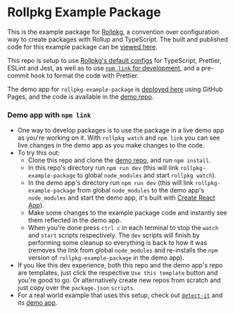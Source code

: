 # Rollpkg Example Package

This is the example package for [Rollpkg](https://github.com/rafgraph/rollpkg), a convention over configuration way to create packages with Rollup and TypeScript. The built and published code for this example package can be [viewed here](https://unpkg.com/browse/rollpkg-example-package/).

This repo is setup to use [Rollpkg's default configs](https://github.com/rafgraph/rollpkg#using-default-configs-optional) for TypeScript, Prettier, ESLint and Jest, as well as to use [`npm link` for development](https://github.com/rafgraph/rollpkg#package-development-with-npm-link), and a pre-commit hook to format the code with Prettier.

The demo app for `rollpkg-example-package` is [deployed here](https://rollpkg.rafgraph.dev) using GitHub Pages, and the code is available in the [demo repo](https://github.com/rafgraph/rollpkg-example-package-demo).

### Demo app with `npm link`

- One way to develop packages is to use the package in a live demo app as you're working on it. With `rollpkg watch` and `npm link` you can see live changes in the demo app as you make changes to the code.
- To try this out:
  - Clone this repo and clone the [demo repo](https://github.com/rafgraph/rollpkg-example-package-demo), and run `npm install`.
  - In this repo's directory run `npm run dev` (this will link `rollpkg-example-package` to global `node_modules` and start `rollpkg watch`).
  - In the demo app's directory run `npm run dev` (this will link `rollpkg-example-package` from global `node_modules` to the demo app's `node_modules` and start the demo app, it's built with [Create React App](https://create-react-app.dev)).
  - Make some changes to the example package code and instantly see them reflected in the demo app.
  - When you're done press `ctrl c` in each terminal to stop the `watch` and `start` scripts respectively. The `dev` scripts will finish by performing some cleanup so everything is back to how it was (removes the link from global `node_modules` and re-installs the `npm` version of `rollpkg-example-package` in the demo app).
- If you like this dev experience, both this repo and the demo app's repo are templates, just click the respective `Use this template` button and you're good to go. Or alternatively create new repos from scratch and just copy over the `package.json` `scripts`.
- For a real world example that uses this setup, check out [`detect-it`](https://github.com/rafgraph/detect-it) and its [demo app](https://detect-it.rafgraph.dev).
